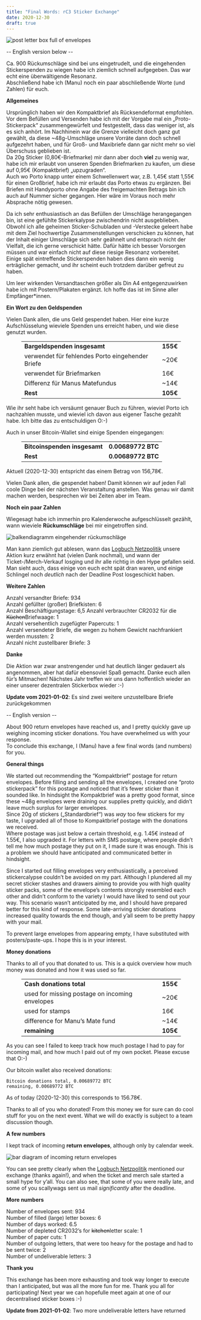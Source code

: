 ```yaml
---
title: "Final Words: rC3 Sticker Exchange"
date: 2020-12-30
draft: true
---
```


![post letter box full of envelopes](/images/stickerbox-large.jpg)

-- English version below --

Ca. 900 Rückumschläge sind bei uns eingetrudelt, und die eingehenden Stickerspenden zu wiegen habe ich ziemlich schnell aufgegeben. Das war echt eine überwältigende Resonanz.  
Abschließend habe ich (Manu) noch ein paar abschließende Worte (und Zahlen) für euch.

**Allgemeines**

Ursprünglich haben wir den Kompaktbrief als Rücksendeformat empfohlen. Vor dem Befüllen und Versenden habe ich mit der Vorgabe mal ein „Proto-Stickerpack“ zusammengewürfelt und festgestellt, dass das weniger ist, als es sich anhört. Im Nachhinein war die Grenze vielleicht doch ganz gut gewählt, da diese ~48g-Umschläge unsere Vorräte dann doch schnell aufgezehrt haben, und für Groß- und Maxibriefe dann gar nicht mehr so viel Überschuss geblieben ist.  
Da 20g Sticker (0,80€-Briefmarke) mir dann aber doch **viel** zu wenig war, habe ich mir erlaubt von unseren Spenden Briefmarken zu kaufen, um diese auf 0,95€ (Kompaktbrief) „upzugraden“.  
Auch wo Porto knapp unter einem Schwellenwert war, z.B. 1,45€ statt 1,55€ für einen Großbrief, habe ich mir erlaubt das Porto etwas zu ergänzen. Bei Briefen mit Handyporto ohne Angabe des freigemachten Betrags bin ich auch auf Nummer sicher gegangen. Hier wäre im Voraus noch mehr Absprache nötig gewesen.

Da ich sehr enthusiastisch an das Befüllen der Umschläge herangegangen bin, ist eine gefühlte Stickerkalypse zwischendrin nicht ausgeblieben. Obwohl ich alle geheimen Sticker-Schubladen und -Verstecke geleert habe mit dem Ziel hochwertige Zusammenstellungen verschicken zu können, hat der Inhalt einiger Umschläge sich sehr geähnelt und entsprach nicht der Vielfalt, die ich gerne verschickt hätte. Dafür hätte ich besser Vorsorgen müssen und war einfach nicht auf diese riesige Resonanz vorbereitet. Einige spät eintreffende Stickerspenden haben dies dann ein wenig erträglicher gemacht, und ihr scheint euch trotzdem darüber gefreut zu haben.

Um leer wirkenden Versandtaschen größer als Din A4 entgegenzuwirken habe ich mit Postern/Plakaten ergänzt. Ich hoffe das ist im Sinne aller Empfänger*innen.

**Ein Wort zu den Geldspenden**

Vielen Dank allen, die uns Geld gespendet haben. Hier eine kurze Aufschlüsselung wieviele Spenden uns erreicht haben, und wie diese genutzt wurden.

<figure class="wp-block-table is-style-regular"><table><tbody><tr><td><strong>Bargeldspenden insgesamt</strong></td><td class="has-text-align-right" data-align="right"><strong>155€</strong></td></tr><tr><td>verwendet für fehlendes Porto eingehender Briefe</td><td class="has-text-align-right" data-align="right">~20€</td></tr><tr><td>verwendet für Briefmarken</td><td class="has-text-align-right" data-align="right">16€</td></tr><tr><td>Differenz für Manus Matefundus</td><td class="has-text-align-right" data-align="right">~14€</td></tr><tr><td><strong>Rest</strong></td><td class="has-text-align-right" data-align="right"><strong>105€</strong></td></tr></tbody></table></figure>

Wie ihr seht habe ich versäumt genauer Buch zu führen, wieviel Porto ich nachzahlen musste, und wieviel ich davon aus eigener Tasche gezahlt habe. Ich bitte das zu entschuldigen O:-)

Auch in unser Bitcoin-Wallet sind einige Spenden eingegangen:

<figure class="wp-block-table is-style-regular"><table><tbody><tr><td><strong>Bitcoinspenden insgesamt</strong></td><td class="has-text-align-right" data-align="right"><strong>0.00689772</strong>&nbsp;<strong>BTC</strong></td></tr><tr><td><strong>Rest</strong></td><td class="has-text-align-right" data-align="right"><strong>0.00689772&nbsp;BTC</strong></td></tr></tbody></table></figure>

Aktuell (2020-12-30) entspricht das einem Betrag von 156,78€.

Vielen Dank allen, die gespendet haben! Damit können wir auf jeden Fall coole Dinge bei der nächsten Veranstaltung anstellen. Was genau wir damit  machen werden, besprechen wir bei Zeiten aber im Team.

**Noch ein paar Zahlen**

Wiegesagt habe ich immerhin pro Kalenderwoche aufgeschlüsselt gezählt, wann wieviele **Rückumschläge** bei mir eingetroffen sind.

![balkendiagramm eingehender rückumschläge](/images/return-envelopes-per-week.png)

Man kann ziemlich gut ablesen, wann das [Logbuch Netzpolitik](https://logbuch-netzpolitik.de/) unsere Aktion kurz erwähnt hat (vielen Dank nochmal), und wann der Ticket-/Merch-Verkauf losging und ihr alle richtig in den Hype gefallen seid.  
Man sieht auch, dass einige von euch echt spät dran waren, und einige Schlingel noch *deutlich* nach der Deadline Post losgeschickt haben.

**Weitere Zahlen**

Anzahl versandter Briefe: 934  
Anzahl gefüllter (großer) Briefkisten: 6  
Anzahl Beschäftigungstage: 6,5
Anzahl verbrauchter CR2032 für die ~~Küchen~~Briefwaage: 1  
Anzahl versehentlich zugefügter Papercuts: 1  
Anzahl versendeter Briefe, die wegen zu hohem Gewicht nachfrankiert werden mussten: 2  
Anzahl nicht zustellbarer Briefe: 3

**Danke**

Die Aktion war zwar anstrengender und hat deutlich länger gedauert als angenommen, aber hat dafür ebensoviel Spaß gemacht. Danke euch allen für’s Mitmachen! Nächstes Jahr treffen wir uns dann hoffentlich wieder an einer unserer dezentralen Stickerbox wieder :-)

**Update vom 2021-01-02**: Es sind zwei weitere unzustellbare Briefe zurückgekommen

-- English version --

About 900 return envelopes have reached us, and I pretty quickly gave up weighing incoming sticker donations. You have overwhelmed us with your response.  
To conclude this exchange, I (Manu) have a few final words (and numbers) for you.

**General things**

We started out recommending the “Kompaktbrief” postage for return envelopes. Before filling and sending all the envelopes, I created one “proto stickerpack” for this postage and noticed that it’s fewer sticker than it sounded like. In hindsight the Kompaktbrief was a pretty good format, since these ~48g envelopes were draining our supplies pretty quickly, and didn’t leave much surplus for larger envelopes.  
Since 20g of stickers („Standardbrief“) was *way* too few stickers for my taste, I upgraded all of those to Kompaktbrief postage with the donations we received.  
Where postage was just below a certain threshold, e.g. 1.45€ instead of 1.55€, I also upgraded it. For letters with SMS postage, where people didn’t tell me how much postage they put on it, I made sure it was enough. This is a problem we should have anticipated and communicated better in hindsight.</p>

Since I started out filling envelopes very enthusiastically, a perceived stickercalypse couldn’t be avoided on my part. Although I plundered all my secret sticker stashes and drawers aiming to provide you with high quality sticker packs, some of the envelope’s contents strongly resembled each other and didn’t conform to the variety I would have liked to send out your way. This scenario wasn’t anticipated by me, and I should have prepared better for this kind of response. Some late-arriving sticker donations increased quality towards the end though, and y’all seem to be pretty happy with your mail.

To prevent large envelopes from appearing empty, I have substituted with posters/paste-ups. I hope this is in your interest.

**Money donations**

Thanks to all of you that donated to us. This is a quick overview how much money was donated and how it was used so far.

<figure class="wp-block-table"><table><tbody><tr><td><strong>Cash donations total</strong></td><td class="has-text-align-right" data-align="right"><strong>155€</strong></td></tr><tr><td>used for missing postage on incoming envelopes</td><td class="has-text-align-right" data-align="right">~20€</td></tr><tr><td>used for stamps</td><td class="has-text-align-right" data-align="right">16€</td></tr><tr><td>difference for Manu’s Mate fund</td><td class="has-text-align-right" data-align="right">~14€</td></tr><tr><td><strong>remaining</strong></td><td class="has-text-align-right" data-align="right"><strong>105€</strong></td></tr></tbody></table></figure>

As you can see I failed to keep track how much postage I had to pay for incoming mail, and how much I paid out of my own pocket. Please excuse that O:-)

Our bitcoin wallet also received donations:

```goat
Bitcoin donations total, 0.00689772 BTC
remaining, 0.00689772 BTC 
```

As of today (2020-12-30) this corresponds to 156.78€.

Thanks to all of you who donated! From this money we for sure can do cool stuff for you on the next event. What we will do exactly is subject to a team discussion though.

**A few numbers**

I kept track of incoming **return envelopes**, although only by calendar week.

![bar diagram of incoming return envelopes](/images/return-envelopes-per-week.png)

You can see pretty clearly when the [Logbuch Netzpolitik](https://logbuch-netzpolitik.de/) mentioned our exchange (thanks again!), and when the ticket and merch sale started a small hype for y’all. You can also see, that some of you were really late, and some of you scallywags sent us mail *significantly* after the deadline.

**More numbers**

Number of envelopes sent: 934  
Number of filled (large) letter boxes: 6  
Number of days worked: 6.5  
Number of depleted CR2032’s for ~~kitchen~~letter scale: 1  
Number of paper cuts: 1  
Number of outgoing letters, that were too heavy for the postage and had to be sent twice: 2  
Number of undeliverable letters: 3

**Thank you**

This exchange has been more exhausting and took way longer to execute than I anticipated, but was all the more fun for me. Thank you all for participating! Next year we can hopefulle meet again at one of our decentralised sticker boxes :-)

**Update from 2021-01-02**: Two more undeliverable letters have returned
